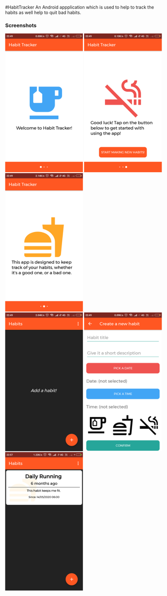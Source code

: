 #HabitTracker
An Android appplication which is used to help to track the habits as well help to quit bad habits.


<h3>Screenshots</h3>

<div class="row">
      <img src="https://github.com/sanjay45/HabitTracker/blob/master/Screenshots/Welcome_Page.png" width="250" title="Song Images">
      <img src="https://github.com/sanjay45/HabitTracker/blob/master/Screenshots/Welcome_Page1.png" width="250" title="Responsive Notification">     
      <img src="https://github.com/sanjay45/HabitTracker/blob/master/Screenshots/Welcome_Page2.png" width="250" title="Artist Profile">
</div>

<div class="row">
      <img src="https://github.com/sanjay45/HabitTracker/blob/master/Screenshots/EmptyListPage.png" width="250" title="Search History">
      <img src="https://github.com/sanjay45/HabitTracker/blob/master/Screenshots/Create_New_Habit.png" width="250" title="Saved Playlists">
      <img src="https://github.com/sanjay45/HabitTracker/blob/master/Screenshots/Habits_List_Page.png" width="250" title="Search Results">
</div>




